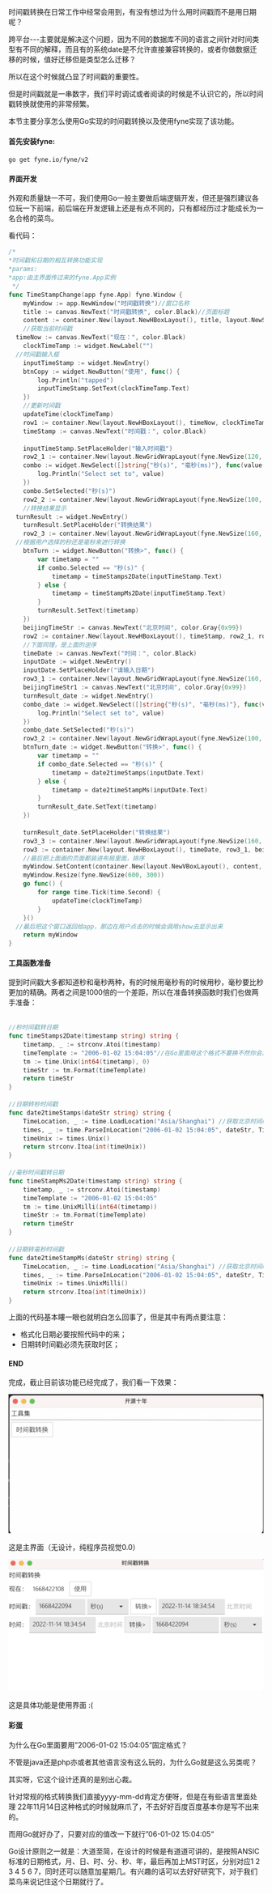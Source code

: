 时间戳转换在日常工作中经常会用到，有没有想过为什么用时间戳而不是用日期呢？

跨平台---主要就是解决这个问题，因为不同的数据库不同的语言之间针对时间类型有不同的解释，而且有的系统date是不允许直接兼容转换的，或者你做数据迁移的时候，值好迁移但是类型怎么迁移？

所以在这个时候就凸显了时间戳的重要性。

但是时间戳就是一串数字，我们平时调试或者阅读的时候是不认识它的，所以时间戳转换就使用的非常频繁。

本节主要分享怎么使用Go实现的时间戳转换以及使用fyne实现了该功能。

#### 首先安装fyne:

```
go get fyne.io/fyne/v2
```

#### 界面开发

外观和质量缺一不可，我们使用Go一般主要做后端逻辑开发，但还是强烈建议各位玩一下前端，前后端在开发逻辑上还是有点不同的，只有都经历过才能成长为一名合格的菜鸟。

看代码：

```Go
/*
*时间戳和日期的相互转换功能实现
*params:
*app:由主界面传过来的fyne.App实例
 */
func TimeStampChange(app fyne.App) fyne.Window {
	myWindow := app.NewWindow("时间戳转换")//窗口名称
	title := canvas.NewText("时间戳转换", color.Black)//页面标题
	content := container.New(layout.NewHBoxLayout(), title, layout.NewSpacer())//控制title位置
	//获取当前时间戳
  timeNow := canvas.NewText("现在：", color.Black)
	clockTimeTamp := widget.NewLabel("")
  //时间戳输入框
	inputTimeStamp := widget.NewEntry()
	btnCopy := widget.NewButton("使用", func() {
		log.Println("tapped")
		inputTimeStamp.SetText(clockTimeTamp.Text)
	})
	//更新时间戳
	updateTime(clockTimeTamp)
	row1 := container.New(layout.NewHBoxLayout(), timeNow, clockTimeTamp, btnCopy, layout.NewSpacer())//控制显示位置
	timeStamp := canvas.NewText("时间戳：", color.Black)

	inputTimeStamp.SetPlaceHolder("输入时间戳")
	row2_1 := container.New(layout.NewGridWrapLayout(fyne.NewSize(120, 40)), inputTimeStamp)
	combo := widget.NewSelect([]string{"秒(s)", "毫秒(ms)"}, func(value string) {
		log.Println("Select set to", value)
	})
	combo.SetSelected("秒(s)")
	row2_2 := container.New(layout.NewGridWrapLayout(fyne.NewSize(100, 40)), combo)
	//转换结果显示
  turnResult := widget.NewEntry()
	turnResult.SetPlaceHolder("转换结果")
	row2_3 := container.New(layout.NewGridWrapLayout(fyne.NewSize(160, 40)), turnResult)
  //根据用户选择的秒还是毫秒来进行转换
	btnTurn := widget.NewButton("转换>", func() {
		var timetamp = ""
		if combo.Selected == "秒(s)" {
			timetamp = timeStamps2Date(inputTimeStamp.Text)
		} else {
			timetamp = timeStampMs2Date(inputTimeStamp.Text)
		}
		turnResult.SetText(timetamp)
	})
	beijingTimeStr := canvas.NewText("北京时间", color.Gray{0x99})
	row2 := container.New(layout.NewHBoxLayout(), timeStamp, row2_1, row2_2, btnTurn, row2_3, beijingTimeStr)
	//下面同理，是上面的逆序
	timeDate := canvas.NewText("时间：", color.Black)
	inputDate := widget.NewEntry()
	inputDate.SetPlaceHolder("请输入日期")
	row3_1 := container.New(layout.NewGridWrapLayout(fyne.NewSize(160, 40)), inputDate)
	beijingTimeStr1 := canvas.NewText("北京时间", color.Gray{0x99})
	turnResult_date := widget.NewEntry()
	combo_date := widget.NewSelect([]string{"秒(s)", "毫秒(ms)"}, func(value string) {
		log.Println("Select set to", value)
	})
	combo_date.SetSelected("秒(s)")
	row3_2 := container.New(layout.NewGridWrapLayout(fyne.NewSize(100, 40)), combo_date)
	btnTurn_date := widget.NewButton("转换>", func() {
		var timetamp = ""
		if combo_date.Selected == "秒(s)" {
			timetamp = date2timeStamps(inputDate.Text)
		} else {
			timetamp = date2timeStampMs(inputDate.Text)
		}
		turnResult_date.SetText(timetamp)
	})

	turnResult_date.SetPlaceHolder("转换结果")
	row3_3 := container.New(layout.NewGridWrapLayout(fyne.NewSize(160, 40)), turnResult_date)
	row3 := container.New(layout.NewHBoxLayout(), timeDate, row3_1, beijingTimeStr1, btnTurn_date, row3_3, row3_2)
	//最后把上面画的页面都装进布局里面，排序
	myWindow.SetContent(container.New(layout.NewVBoxLayout(), content, row1, row2, row3))
	myWindow.Resize(fyne.NewSize(600, 300))
	go func() {
		for range time.Tick(time.Second) {
			updateTime(clockTimeTamp)
		}
	}()
  //最后把这个窗口返回给app，那边在用户点击的时候会调用show去显示出来
	return myWindow
}
```



#### 工具函数准备

提到时间戳大多都知道秒和毫秒两种，有的时候用毫秒有的时候用秒，毫秒要比秒更加的精确。两者之间是1000倍的一个差距，所以在准备转换函数时我们也做两手准备：

```Go

//秒时间戳转日期
func timeStamps2Date(timestamp string) string {
	timetamp, _ := strconv.Atoi(timestamp)
	timeTemplate := "2006-01-02 15:04:05"//在Go里面用这个格式不要换不然你会发现新大陆哦~（文末有彩蛋）
	tm := time.Unix(int64(timetamp), 0)
	timeStr := tm.Format(timeTemplate)
	return timeStr
}

//日期转秒时间戳
func date2timeStamps(dateStr string) string {
	TimeLocation, _ := time.LoadLocation("Asia/Shanghai") //获取北京时间时区，很重要
	times, _ := time.ParseInLocation("2006-01-02 15:04:05", dateStr, TimeLocation)
	timeUnix := times.Unix()
	return strconv.Itoa(int(timeUnix))
}

//毫秒时间戳转日期
func timeStampMs2Date(timestamp string) string {
	timetamp, _ := strconv.Atoi(timestamp)
	timeTemplate := "2006-01-02 15:04:05"
	tm := time.UnixMilli(int64(timetamp))
	timeStr := tm.Format(timeTemplate)
	return timeStr
}

//日期转毫秒时间戳
func date2timeStampMs(dateStr string) string {
	TimeLocation, _ := time.LoadLocation("Asia/Shanghai") //获取北京时间时区，很重要
	times, _ := time.ParseInLocation("2006-01-02 15:04:05", dateStr, TimeLocation)
	timeUnix := times.UnixMilli()
	return strconv.Itoa(int(timeUnix))
}
```

上面的代码基本瞜一眼也就明白怎么回事了，但是其中有两点要注意：

- 格式化日期必要按照代码中的来；
- 日期转时间戳必须先获取时区；

#### END

完成，截止目前该功能已经完成了，我们看一下效果：

![WechatIMG438](WechatIMG438.png)

这是主界面（无设计，纯程序员视觉0.0）

![WechatIMG439](WechatIMG439.png)

这是具体功能是使用界面 :(

#### 彩蛋

为什么在Go里面要用”2006-01-02 15:04:05“固定格式？

不管是java还是php亦或者其他语言没有这么玩的，为什么Go就是这么另类呢？

其实呀，它这个设计还真的是别出心裁。

针对常规的格式转换我们直接yyyy-mm-dd肯定方便呀，但是在有些语言里面处理 22年11月14日这种格式的时候就麻爪了，不去好好百度百度基本你是写不出来的。

而用Go就好办了，只要对应的值改一下就行”06-01-02 15:04:05“

Go设计原则之一就是：大道至简，在设计的时候是有道道可讲的，是按照ANSIC标准的日期格式，月、日、时、分、秒、年，最后再加上MST时区，分别对应1 2 3 4 5 6 7，同时还可以随意加星期几。有兴趣的话可以去好好研究下，对于我们菜鸟来说记住这个日期就行了。

